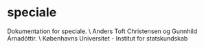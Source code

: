 # speciale
Dokumentation for speciale. \\
Anders Toft Christensen og Gunnhild Árnadóttir. \\
Københavns Universitet - Institut for statskundskab
